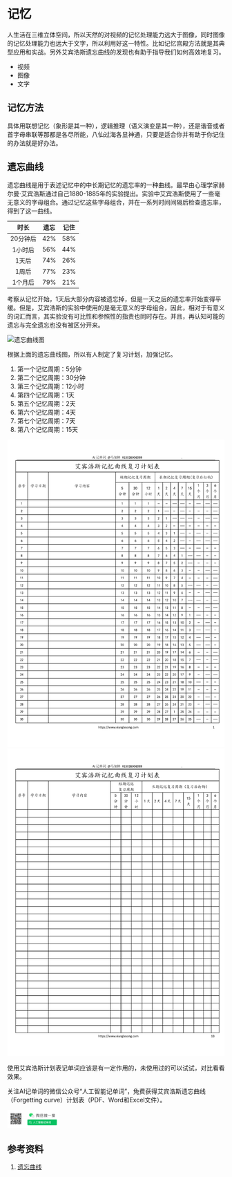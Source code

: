 # 记忆

人生活在三维立体空间，所以天然的对视频的记忆处理能力远大于图像，同时图像的记忆处理能力也远大于文字，所以利用好这一特性。比如记忆宫殿方法就是其典型应用和实战。另外艾宾浩斯遗忘曲线的发现也有助于指导我们如何高效地复习。

* 视频
* 图像
* 文字

## 记忆方法

具体用联想记忆（象形是其一种），逻辑推理（语义演变是其一种），还是谐音或者首字母串联等那都是各尽所能，八仙过海各显神通，只要是适合你并有助于你记住的办法就是好办法。

## 遗忘曲线

遗忘曲线是用于表述记忆中的中长期记忆的遗忘率的一种曲线。最早由心理学家赫尔曼·艾宾浩斯通过自己1880-1885年的实验提出。实验中艾宾浩斯使用了一些毫无意义的字母组合。通过记忆这些字母组合，并在一系列时间间隔后检查遗忘率，得到了这一曲线。

|   时长   | 遗忘  | 记住  |
| :------: | :---: | :---: |
| 20分钟后 |  42%  |  58%  |
| 1小时后  |  56%  |  44%  |
|  1天后   |  74%  |  26%  |
|  1周后   |  77%  |  23%  |
| 1个月后  |  79%  |  21%  |

考察从记忆开始，1天后大部分内容被遗忘掉，但是一天之后的遗忘率开始变得平缓。但是，艾宾浩斯的实验中使用的是毫无意义的字母组合，因此，相对于有意义的词汇而言，其实验没有可比性和参照性的指责也同时存在。并且，再认知可能的遗忘与完全遗忘也没有被区分开来。

<img src="../../../images/forget_curving.jpeg" alt="遗忘曲线图"/>

根据上面的遗忘曲线图，所以有人制定了复习计划，加强记忆。

1. 第一个记忆周期：5分钟
2. 第二个记忆周期：30分钟
3. 第三个记忆周期：12小时
4. 第四个记忆周期：1天
5. 第五个记忆周期：2天
6. 第六个记忆周期：4天
7. 第七个记忆周期：7天
8. 第八个记忆周期：15天

<img src="../../../images/abhs_content.jpg"  alt="艾宾浩斯计划表"/>

<img src="../../../images/anhs_no_content.jpg" alt="艾宾浩斯计划空表"/>

使用艾宾浩斯计划表记单词应该是有一定作用的，未使用过的可以试试，对比看看效果。

关注AI记单词的微信公众号“人工智能记单词”，免费获得艾宾浩斯遗忘曲线（Forgetting curve）计划表（PDF、Word和Excel文件）。

<img src="../../../images/wx_word_sub.png" width="24%" alt="AI记单词微信公众号"/>

## 参考资料

1. [遗忘曲线](https://zh.wikipedia.org/wiki/遗忘曲线)
